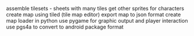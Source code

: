 assemble tilesets - sheets with many tiles
get other sprites for characters
create map using tiled (tile map editor)
export map to json format
create map loader in python
use pygame for graphic output and player interaction
use pgs4a to convert to android package format
